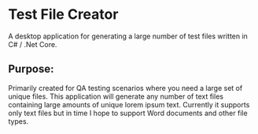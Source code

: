 # Test File Creator
A desktop application for generating a large number of test files written in C# / .Net Core. 

## Purpose:
Primarily created for QA testing scenarios where you need a large set of unique files.  This application will generate any number of text files containing large amounts of unique lorem ipsum text.  Currently it supports only text files but in time I hope to support Word documents and other file types.
